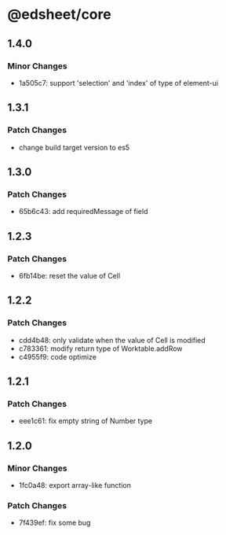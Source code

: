 # @edsheet/core

## 1.4.0

### Minor Changes

- 1a505c7: support 'selection' and 'index' of type of element-ui

## 1.3.1

### Patch Changes

- change build target version to es5

## 1.3.0

### Patch Changes

- 65b6c43: add requiredMessage of field

## 1.2.3

### Patch Changes

- 6fb14be: reset the value of Cell

## 1.2.2

### Patch Changes

- cdd4b48: only validate when the value of Cell is modified
- c783361: modify return type of Worktable.addRow
- c4955f9: code optimize

## 1.2.1

### Patch Changes

- eee1c61: fix empty string of Number type

## 1.2.0

### Minor Changes

- 1fc0a48: export array-like function

### Patch Changes

- 7f439ef: fix some bug
